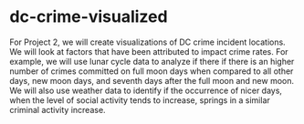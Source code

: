 # dc-crime-visualized
For Project 2, we will create visualizations of DC crime incident locations. We will look at factors that have been attributed to impact crime rates. For example, we will use lunar cycle data to analyze if there if there is an higher number of crimes committed on full moon days when compared to all other days, new moon days, and seventh days after the full moon and new moon. We will also use weather data to identify if the occurrence of nicer days, when the level of social activity tends to increase, springs in a similar criminal activity increase.
